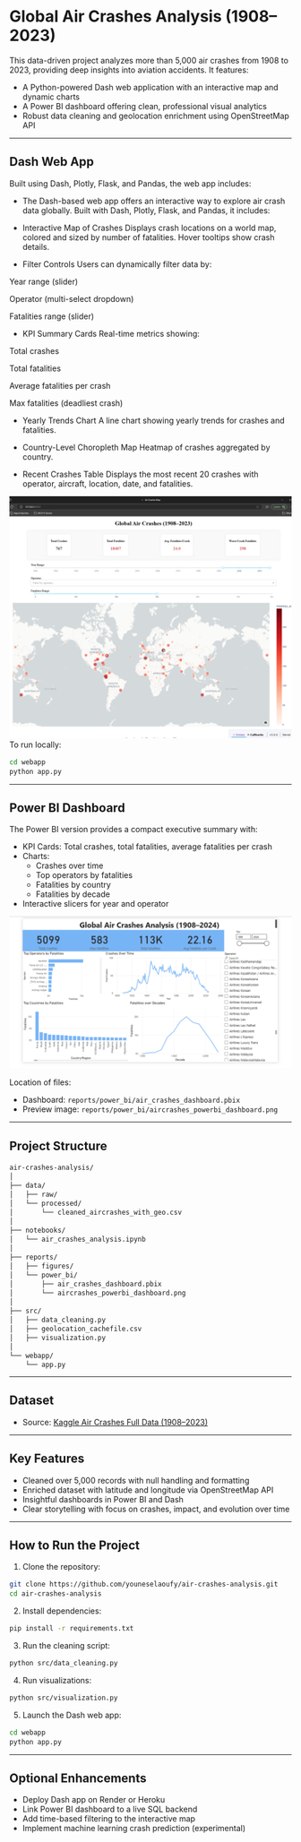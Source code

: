 
# Global Air Crashes Analysis (1908–2023)

This data-driven project analyzes more than 5,000 air crashes from 1908 to 2023, providing deep insights into aviation accidents. It features:

- A Python-powered Dash web application with an interactive map and dynamic charts  
- A Power BI dashboard offering clean, professional visual analytics  
- Robust data cleaning and geolocation enrichment using OpenStreetMap API

---

## Dash Web App

Built using Dash, Plotly, Flask, and Pandas, the web app includes:


- The Dash-based web app offers an interactive way to explore air crash data globally. Built with Dash, Plotly, Flask, and Pandas, it includes:

- Interactive Map of Crashes
Displays crash locations on a world map, colored and sized by number of fatalities. Hover tooltips show crash details.

- Filter Controls
Users can dynamically filter data by:

Year range (slider)

Operator (multi-select dropdown)

Fatalities range (slider)

- KPI Summary Cards
Real-time metrics showing:

Total crashes

Total fatalities

Average fatalities per crash

Max fatalities (deadliest crash)

- Yearly Trends Chart
A line chart showing yearly trends for crashes and fatalities.

- Country-Level Choropleth Map
Heatmap of crashes aggregated by country.

- Recent Crashes Table
Displays the most recent 20 crashes with operator, aircraft, location, date, and fatalities.

![Dash App](reports/web/map.png)
To run locally:

```bash
cd webapp
python app.py
```

---

## Power BI Dashboard

The Power BI version provides a compact executive summary with:

- KPI Cards: Total crashes, total fatalities, average fatalities per crash
- Charts:  
  - Crashes over time  
  - Top operators by fatalities  
  - Fatalities by country  
  - Fatalities by decade
- Interactive slicers for year and operator

![Power BI Dashboard](reports/power_bi/aircrashes_powerbi_dashboard.png)


Location of files:

- Dashboard: `reports/power_bi/air_crashes_dashboard.pbix`
- Preview image: `reports/power_bi/aircrashes_powerbi_dashboard.png`

---

## Project Structure

```
air-crashes-analysis/
│
├── data/
│   ├── raw/                         
│   └── processed/                   
│       └── cleaned_aircrashes_with_geo.csv
│
├── notebooks/
│   └── air_crashes_analysis.ipynb  
│
├── reports/
│   ├── figures/                     
│   └── power_bi/
│       ├── air_crashes_dashboard.pbix
│       └── aircrashes_powerbi_dashboard.png
│
├── src/
│   ├── data_cleaning.py            
│   ├── geolocation_cachefile.csv   
│   ├── visualization.py            
│
└── webapp/
    └── app.py                      
```

---

## Dataset

- Source: [Kaggle Air Crashes Full Data (1908–2023)](https://www.kaggle.com/datasets/jogwums/air-crashes-full-data-1908-2023)

---

## Key Features

- Cleaned over 5,000 records with null handling and formatting
- Enriched dataset with latitude and longitude via OpenStreetMap API
- Insightful dashboards in Power BI and Dash
- Clear storytelling with focus on crashes, impact, and evolution over time

---

## How to Run the Project

1. Clone the repository:

```bash
git clone https://github.com/youneselaoufy/air-crashes-analysis.git
cd air-crashes-analysis
```

2. Install dependencies:

```bash
pip install -r requirements.txt
```

3. Run the cleaning script:

```bash
python src/data_cleaning.py
```

4. Run visualizations:

```bash
python src/visualization.py
```

5. Launch the Dash web app:

```bash
cd webapp
python app.py
```

---

## Optional Enhancements

- Deploy Dash app on Render or Heroku
- Link Power BI dashboard to a live SQL backend
- Add time-based filtering to the interactive map
- Implement machine learning crash prediction (experimental)
